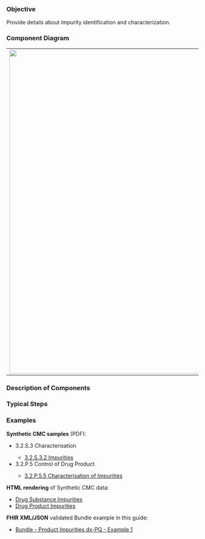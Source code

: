 ### Objective
Provide details about impurity identification and characterization.

### Component Diagram
<table>
<tr><td><img src="impurities_FHIR_resources.png" width="850"/></td></tr>
</table>
 
### Description of Components

### Typical Steps

### Examples
<html>
<body>
<p><b>Synthetic CMC samples</b> (PDF):</p>
<ul>
<li>3.2.S.3 Characterisation</li>
<ul><li><a href="https://github.com/HL7/uv-dx-pq/raw/master/input/examples-pdf/3.2.S.3.2_Impurities.pdf ">3.2.S.3.2 Impurities</a></li></ul>
<li>3.2.P.5 Control of Drug Product</li>
<ul><li><a href="https://github.com/HL7/uv-dx-pq/raw/master/input/examples-pdf/3.2.P.5.5_Characterisation_of_Impurities.pdf ">3.2.P.5.5 Characterisation of Impurities</a></li></ul>
</ul>
<p><b>HTML rendering</b> of Synthetic CMC data:</p>
<ul><li><a href="impurities_rend_s.html">Drug Substance Impurities</a> </li>
<li><a href="impurities_rend_p.html">Drug Product Impurities</a> </li></ul>

<p><b>FHIR XML/JSON</b> validated Bundle example in this guide:</p>
<ul><li><a href="https://build.fhir.org/ig/HL7/uv-dx-pq/branches/master/Bundle-bundle-product-impurities-dxpq-ex1.html">Bundle - Product Impurities dx-PQ - Example 1</a></li>
</ul>
</body>
</html>